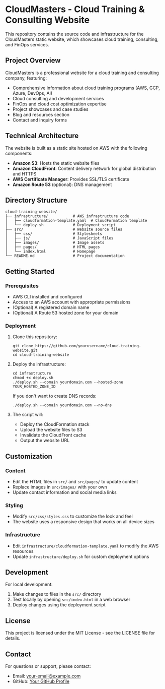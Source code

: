 # CloudMasters - Cloud Training & Consulting Website

This repository contains the source code and infrastructure for the CloudMasters static website, which showcases cloud training, consulting, and FinOps services.

## Project Overview

CloudMasters is a professional website for a cloud training and consulting company, featuring:

- Comprehensive information about cloud training programs (AWS, GCP, Azure, DevOps, AI)
- Cloud consulting and development services
- FinOps and cloud cost optimization expertise
- Project showcases and case studies
- Blog and resources section
- Contact and inquiry forms

## Technical Architecture

The website is built as a static site hosted on AWS with the following components:

- **Amazon S3**: Hosts the static website files
- **Amazon CloudFront**: Content delivery network for global distribution and HTTPS
- **AWS Certificate Manager**: Provides SSL/TLS certificate
- **Amazon Route 53** (optional): DNS management

## Directory Structure

```
cloud-training-website/
├── infrastructure/           # AWS infrastructure code
│   ├── cloudformation-template.yaml  # CloudFormation template
│   └── deploy.sh             # Deployment script
├── src/                      # Website source files
│   ├── css/                  # Stylesheets
│   ├── js/                   # JavaScript files
│   ├── images/               # Image assets
│   ├── pages/                # HTML pages
│   └── index.html            # Homepage
└── README.md                 # Project documentation
```

## Getting Started

### Prerequisites

- AWS CLI installed and configured
- Access to an AWS account with appropriate permissions
- (Optional) A registered domain name
- (Optional) A Route 53 hosted zone for your domain

### Deployment

1. Clone this repository:
   ```
   git clone https://github.com/yourusername/cloud-training-website.git
   cd cloud-training-website
   ```

2. Deploy the infrastructure:
   ```
   cd infrastructure
   chmod +x deploy.sh
   ./deploy.sh --domain yourdomain.com --hosted-zone YOUR_HOSTED_ZONE_ID
   ```

   If you don't want to create DNS records:
   ```
   ./deploy.sh --domain yourdomain.com --no-dns
   ```

3. The script will:
   - Deploy the CloudFormation stack
   - Upload the website files to S3
   - Invalidate the CloudFront cache
   - Output the website URL

## Customization

### Content

- Edit the HTML files in `src/` and `src/pages/` to update content
- Replace images in `src/images/` with your own
- Update contact information and social media links

### Styling

- Modify `src/css/styles.css` to customize the look and feel
- The website uses a responsive design that works on all device sizes

### Infrastructure

- Edit `infrastructure/cloudformation-template.yaml` to modify the AWS resources
- Update `infrastructure/deploy.sh` for custom deployment options

## Development

For local development:

1. Make changes to files in the `src/` directory
2. Test locally by opening `src/index.html` in a web browser
3. Deploy changes using the deployment script

## License

This project is licensed under the MIT License - see the LICENSE file for details.

## Contact

For questions or support, please contact:
- Email: your-email@example.com
- GitHub: [Your GitHub Profile](https://github.com/yourusername)
